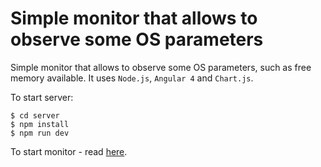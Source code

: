 # Simple monitor that allows to observe some OS parameters

Simple monitor that allows to observe some OS parameters, such as free memory available. 
It uses `Node.js`, `Angular 4` and `Chart.js`.
 
To start server:
```
$ cd server
$ npm install
$ npm run dev
```

To start monitor - read [here](https://github.com/nickpeleh/simple-os-monitor/blob/master/monitor/README.md).
